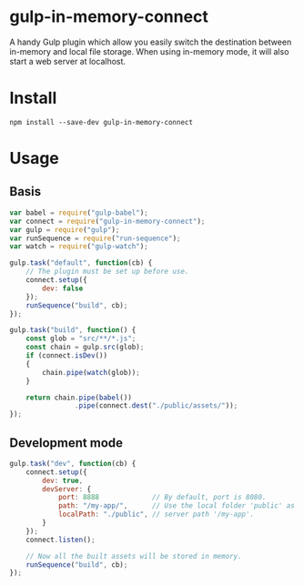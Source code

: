 # gulp-in-memory-connect
A handy Gulp plugin which allow you easily switch the destination between in-memory and local file storage. When using in-memory mode, it will also start a web server at localhost.

# Install
```
npm install --save-dev gulp-in-memory-connect
```

# Usage

## Basis
```js
var babel = require("gulp-babel");
var connect = require("gulp-in-memory-connect");
var gulp = require("gulp");
var runSequence = require("run-sequence");
var watch = require("gulp-watch");

gulp.task("default", function(cb) {
    // The plugin must be set up before use.
    connect.setup({
        dev: false
    });
    runSequence("build", cb);
});

gulp.task("build", function() {
    const glob = "src/**/*.js";
    const chain = gulp.src(glob);
    if (connect.isDev())
    {
        chain.pipe(watch(glob));
    }

    return chain.pipe(babel())
                .pipe(connect.dest("./public/assets/"));
});
```

## Development mode
```js
gulp.task("dev", function(cb) {
    connect.setup({
        dev: true,
        devServer: {
            port: 8888             // By default, port is 8080.
            path: "/my-app/",      // Use the local folder 'public' as the
            localPath: "./public", // server path '/my-app'.
        }
    });
    connect.listen();

    // Now all the built assets will be stored in memory.
    runSequence("build", cb);
});
```
